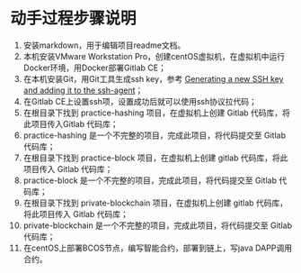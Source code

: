 # 动手过程步骤说明

1. 安装markdown，用于编辑项目readme文档。
2. 本机安装VMware Workstation Pro，创建centOS虚拟机，在虚拟机中运行Docker环境，用Docker部署Gitlab CE；
3. 在本机安装Git，用Git工具生成ssh key，参考 [Generating a new SSH key and adding it to the ssh-agent](https://help.github.com/en/articles/generating-a-new-ssh-key-and-adding-it-to-the-ssh-agent)；
4. 在Gitlab CE上设置ssh项，设置成功后就可以使用ssh协议拉代码；
5. 在根目录下找到 practice-hashing 项目，在虚拟机上创建 Gitlab 代码库，将此项目传入Gitlab 代码库；
6. practice-hashing 是一个不完整的项目，完成此项目，将代码提交至 Gitlab 代码库；
7. 在根目录下找到 practice-block 项目，在虚拟机上创建 gitlab 代码库，将此项目传入 Gitlab 代码库；
8. practice-block 是一个不完整的项目，完成此项目，将代码提交至 Gitlab 代码库；
9. 在根目录下找到 private-blockchain 项目，在虚拟机上创建 gitlab 代码库，将此项目传入 Gitlab 代码库；
10. private-blockchain 是一个不完整的项目，完成此项目，将代码提交至 Gitlab 代码库；
11. 在centOS上部署BCOS节点，编写智能合约，部署到链上，写java DAPP调用合约。

